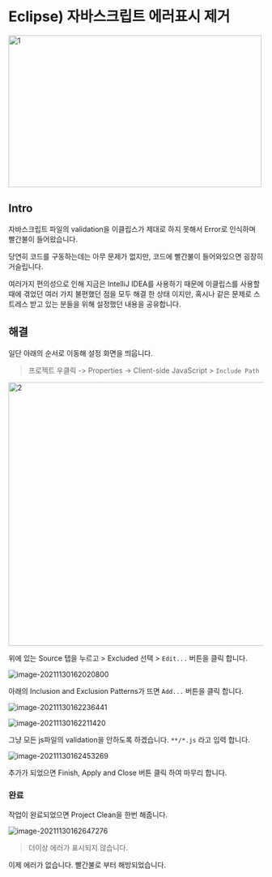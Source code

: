 # Eclipse) 자바스크립트 에러표시 제거

<img src=https://raw.githubusercontent.com/Shane-Park/mdblog/main/development/eclipse-javascript-error.assets/image-20211130161550605.webp width=500 height=300 alt=1>

## Intro

자바스크립트 파일의 validation을 이클립스가 제대로 하지 못해서 Error로 인식하며 빨간불이 들어왔습니다.

당연히 코드를 구동하는데는 아무 문제가 없지만, 코드에 빨간불이 들어와있으면 굉장히 거슬립니다.

여러가지 편의성으로 인해 지금은 IntelliJ IDEA를 사용하기 때문에 이클립스를 사용할 때에 겪었던 여러 가지 불편했던 점을 모두 해결 한 상태 이지만, 혹시나 같은 문제로 스트레스 받고 있는 분들을 위해 설정했던 내용을 공유합니다.

## 해결

일단 아래의 순서로 이동해 설정 화면을 띄웁니다.

>  프로젝트 우클릭 -> Properties -> Client-side JavaScript > `Include Path`

<img src=https://raw.githubusercontent.com/Shane-Park/mdblog/main/development/eclipse-javascript-error.assets/image-20211130161707081.webp width=750 height=520 alt=2>

위에 있는 Source 탭을 누르고 > Excluded 선택 > `Edit...` 버튼을 클릭 합니다.

![image-20211130162020800](https://raw.githubusercontent.com/Shane-Park/mdblog/main/development/eclipse-javascript-error.assets/image-20211130162020800.webp)

아래의 Inclusion and Exclusion Patterns가 뜨면 `Add...` 버튼을 클릭 합니다.

![image-20211130162236441](https://raw.githubusercontent.com/Shane-Park/mdblog/main/development/eclipse-javascript-error.assets/image-20211130162236441.webp)

![image-20211130162211420](https://raw.githubusercontent.com/Shane-Park/mdblog/main/development/eclipse-javascript-error.assets/image-20211130162211420.webp)

그냥 모든 js파일의 validation을 안하도록 하겠습니다. `**/*.js` 라고 입력 합니다.

![image-20211130162453269](https://raw.githubusercontent.com/Shane-Park/mdblog/main/development/eclipse-javascript-error.assets/image-20211130162453269.webp)

추가가 되었으면 Finish, Apply and Close 버튼 클릭 하여 마무리 합니다.

### 완료

작업이 완료되었으면 Project Clean을 한번 해줍니다.

![image-20211130162647276](https://raw.githubusercontent.com/Shane-Park/mdblog/main/development/eclipse-javascript-error.assets/image-20211130162647276.webp)

> 더이상 에러가 표시되지 않습니다.

이제 에러가 없습니다. 빨간불로 부터 해방되었습니다.